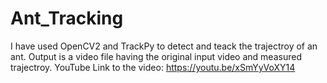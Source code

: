 # Ant_Tracking
I have used OpenCV2 and TrackPy to detect and teack the trajectroy of an ant.
Output is a video file having the original input video and measured trajectroy.
YouTube Link to the video: https://youtu.be/xSmYyVoXY14
